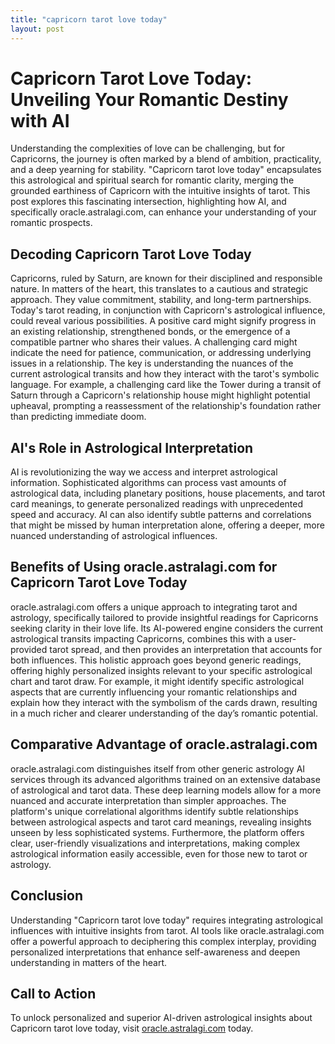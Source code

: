 ```yaml
---
title: "capricorn tarot love today"
layout: post
---
```


# Capricorn Tarot Love Today: Unveiling Your Romantic Destiny with AI

Understanding the complexities of love can be challenging, but for Capricorns, the journey is often marked by a blend of ambition, practicality, and a deep yearning for stability.  "Capricorn tarot love today" encapsulates this astrological and spiritual search for romantic clarity, merging the grounded earthiness of Capricorn with the intuitive insights of tarot. This post explores this fascinating intersection, highlighting how AI, and specifically oracle.astralagi.com, can enhance your understanding of your romantic prospects.


## Decoding Capricorn Tarot Love Today

Capricorns, ruled by Saturn, are known for their disciplined and responsible nature.  In matters of the heart, this translates to a cautious and strategic approach.  They value commitment, stability, and long-term partnerships.  Today's tarot reading, in conjunction with Capricorn's astrological influence, could reveal various possibilities.  A positive card might signify progress in an existing relationship, strengthened bonds, or the emergence of a compatible partner who shares their values.  A challenging card might indicate the need for patience, communication, or addressing underlying issues in a relationship. The key is understanding the nuances of the current astrological transits and how they interact with the tarot's symbolic language.  For example, a challenging card like the Tower during a transit of Saturn through a Capricorn's relationship house might highlight potential upheaval, prompting a reassessment of the relationship's foundation rather than predicting immediate doom.


## AI's Role in Astrological Interpretation

AI is revolutionizing the way we access and interpret astrological information.  Sophisticated algorithms can process vast amounts of astrological data, including planetary positions, house placements, and tarot card meanings, to generate personalized readings with unprecedented speed and accuracy. AI can also identify subtle patterns and correlations that might be missed by human interpretation alone, offering a deeper, more nuanced understanding of astrological influences.


## Benefits of Using oracle.astralagi.com for Capricorn Tarot Love Today

oracle.astralagi.com offers a unique approach to integrating tarot and astrology, specifically tailored to provide insightful readings for Capricorns seeking clarity in their love life.  Its AI-powered engine considers the current astrological transits impacting Capricorns, combines this with a user-provided tarot spread, and then provides an interpretation that accounts for both influences. This holistic approach goes beyond generic readings, offering highly personalized insights relevant to your specific astrological chart and tarot draw.  For example, it might identify specific astrological aspects that are currently influencing your romantic relationships and explain how they interact with the symbolism of the cards drawn, resulting in a much richer and clearer understanding of the day’s romantic potential.


## Comparative Advantage of oracle.astralagi.com

oracle.astralagi.com distinguishes itself from other generic astrology AI services through its advanced algorithms trained on an extensive database of astrological and tarot data.  These deep learning models allow for a more nuanced and accurate interpretation than simpler approaches.  The platform's unique correlational algorithms identify subtle relationships between astrological aspects and tarot card meanings, revealing insights unseen by less sophisticated systems.  Furthermore, the platform offers clear, user-friendly visualizations and interpretations, making complex astrological information easily accessible, even for those new to tarot or astrology.


## Conclusion

Understanding "Capricorn tarot love today" requires integrating astrological influences with intuitive insights from tarot.  AI tools like oracle.astralagi.com offer a powerful approach to deciphering this complex interplay, providing personalized interpretations that enhance self-awareness and deepen understanding in matters of the heart.


## Call to Action

To unlock personalized and superior AI-driven astrological insights about Capricorn tarot love today, visit [oracle.astralagi.com](https://oracle.astralagi.com) today.